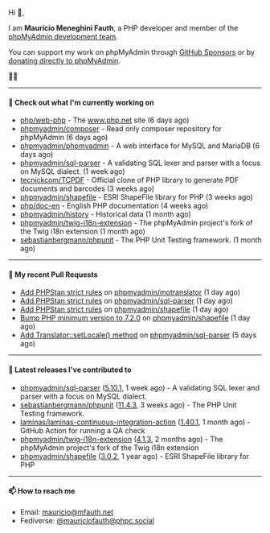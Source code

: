 Hi 👋,

I am **Maurício Meneghini Fauth**, a PHP developer and member of the [phpMyAdmin development team](https://www.phpmyadmin.net/team/?ref=github).

You can support my work on phpMyAdmin through [GitHub Sponsors](https://github.com/sponsors/MauricioFauth)
or by [donating directly to phpMyAdmin](https://www.phpmyadmin.net/donate/?ref=github).

🐘⛵

---

#### 👷 Check out what I'm currently working on

- [php/web-php](https://github.com/php/web-php) - The www.php.net site (6 days ago)
- [phpmyadmin/composer](https://github.com/phpmyadmin/composer) - Read only composer repository for phpMyAdmin (6 days ago)
- [phpmyadmin/phpmyadmin](https://github.com/phpmyadmin/phpmyadmin) - A web interface for MySQL and MariaDB (6 days ago)
- [phpmyadmin/sql-parser](https://github.com/phpmyadmin/sql-parser) - A validating SQL lexer and parser with a focus on MySQL dialect. (1 week ago)
- [tecnickcom/TCPDF](https://github.com/tecnickcom/TCPDF) - Official clone of PHP library to generate PDF documents and barcodes (3 weeks ago)
- [phpmyadmin/shapefile](https://github.com/phpmyadmin/shapefile) - ESRI ShapeFile library for PHP (3 weeks ago)
- [php/doc-en](https://github.com/php/doc-en) - English PHP documentation (4 weeks ago)
- [phpmyadmin/history](https://github.com/phpmyadmin/history) - Historical data (1 month ago)
- [phpmyadmin/twig-i18n-extension](https://github.com/phpmyadmin/twig-i18n-extension) - The phpMyAdmin project&#39;s fork of the Twig i18n extension (1 month ago)
- [sebastianbergmann/phpunit](https://github.com/sebastianbergmann/phpunit) - The PHP Unit Testing framework. (1 month ago)

---

#### 🔨 My recent Pull Requests

- [Add PHPStan strict rules](https://github.com/phpmyadmin/motranslator/pull/50) on [phpmyadmin/motranslator](https://github.com/phpmyadmin/motranslator) (1 day ago)
- [Add PHPStan strict rules](https://github.com/phpmyadmin/sql-parser/pull/600) on [phpmyadmin/sql-parser](https://github.com/phpmyadmin/sql-parser) (1 day ago)
- [Add PHPStan strict rules](https://github.com/phpmyadmin/shapefile/pull/40) on [phpmyadmin/shapefile](https://github.com/phpmyadmin/shapefile) (1 day ago)
- [Bump PHP minimum version to 7.2.0](https://github.com/phpmyadmin/shapefile/pull/39) on [phpmyadmin/shapefile](https://github.com/phpmyadmin/shapefile) (1 day ago)
- [Add Translator::setLocale() method](https://github.com/phpmyadmin/sql-parser/pull/599) on [phpmyadmin/sql-parser](https://github.com/phpmyadmin/sql-parser) (5 days ago)

---

#### 🔭 Latest releases I've contributed to

- [phpmyadmin/sql-parser](https://github.com/phpmyadmin/sql-parser) ([5.10.1](https://github.com/phpmyadmin/sql-parser/releases/tag/5.10.1), 1 week ago) - A validating SQL lexer and parser with a focus on MySQL dialect.
- [sebastianbergmann/phpunit](https://github.com/sebastianbergmann/phpunit) ([11.4.3](https://github.com/sebastianbergmann/phpunit/releases/tag/11.4.3), 3 weeks ago) - The PHP Unit Testing framework.
- [laminas/laminas-continuous-integration-action](https://github.com/laminas/laminas-continuous-integration-action) ([1.40.1](https://github.com/laminas/laminas-continuous-integration-action/releases/tag/1.40.1), 1 month ago) - GitHub Action for running a QA check
- [phpmyadmin/twig-i18n-extension](https://github.com/phpmyadmin/twig-i18n-extension) ([4.1.3](https://github.com/phpmyadmin/twig-i18n-extension/releases/tag/4.1.3), 2 months ago) - The phpMyAdmin project&#39;s fork of the Twig i18n extension
- [phpmyadmin/shapefile](https://github.com/phpmyadmin/shapefile) ([3.0.2](https://github.com/phpmyadmin/shapefile/releases/tag/3.0.2), 1 year ago) - ESRI ShapeFile library for PHP

---

#### 📫 How to reach me

- Email: [mauricio@mfauth.net](mailto://mauricio@mfauth.net)
- Fediverse: [@mauriciofauth@phpc.social](https://phpc.social/@mauriciofauth)
